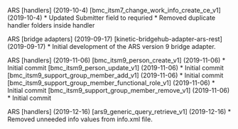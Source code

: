ARS \[handlers\] (2019-10-4)
  \[bmc_itsm7_change_work_info_create_ce_v1\] (2019-10-4)
    * Updated Submitter field to requried
    * Removed duplicate handler folders inside handler

ARS \[bridge adapters\] (2019-09-17)
  \[kinetic-bridgehub-adapter-ars-rest\] (2019-09-17)
    * Initial development of the ARS version 9 bridge adapter.

ARS \[handlers\] (2019-11-06)
  \[bmc_itsm9_person_create_v1\] (2019-11-06)
    * Initial commit
  \[bmc_itsm9_person_update_v1\] (2019-11-06)
    * Initial commit
  \[bmc_itsm9_support_group_member_add_v1\] (2019-11-06)
    * Initial commit
  \[bmc_itsm9_support_group_member_functional_role_v1\] (2019-11-06)
    * Initial commit
  \[bmc_itsm9_support_group_member_remove_v1\] (2019-11-06)
    * Initial commit

ARS \[handlers\] (2019-12-16)
  \[ars9_generic_query_retrieve_v1\] (2019-12-16)
    * Removed unneeded info values from info.xml file.